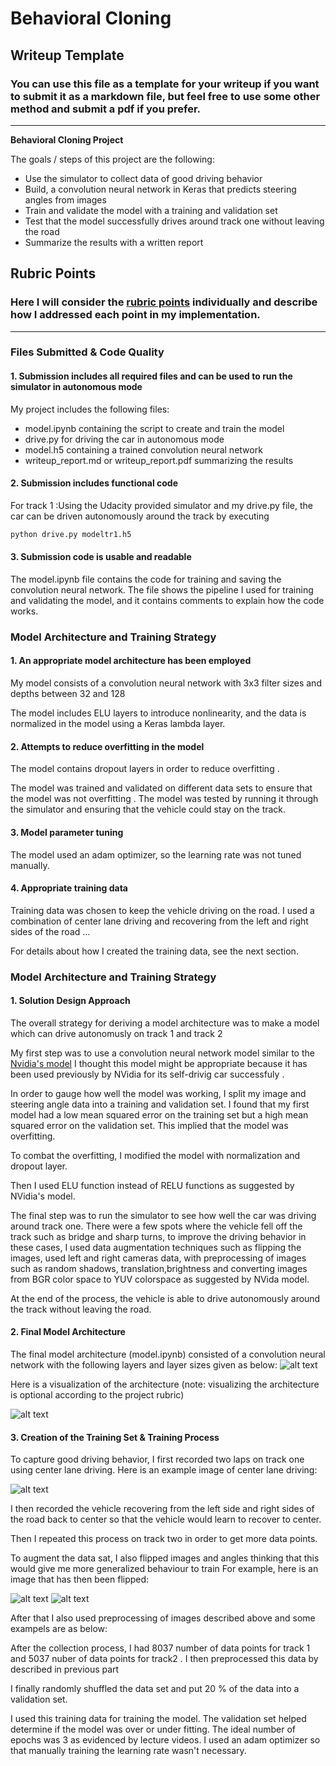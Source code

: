# **Behavioral Cloning** 

## Writeup Template

### You can use this file as a template for your writeup if you want to submit it as a markdown file, but feel free to use some other method and submit a pdf if you prefer.

---

**Behavioral Cloning Project**

The goals / steps of this project are the following:
* Use the simulator to collect data of good driving behavior
* Build, a convolution neural network in Keras that predicts steering angles from images
* Train and validate the model with a training and validation set
* Test that the model successfully drives around track one without leaving the road
* Summarize the results with a written report


[//]: # (Image References)

[image1]: ./examples/placeholder.png "Model Visualization"
[image1]: ./examples/placeholder.png "Model Visualization"
[image2]: ./examples/placeholder.png "Grayscaling"
[image3]: ./examples/placeholder_small.png "Recovery Image"
[image4]: ./examples/placeholder_small.png "Recovery Image"
[image5]: ./examples/placeholder_small.png "Recovery Image"
[image6]: ./examples/placeholder_small.png "Normal Image"
[image7]: ./examples/placeholder_small.png "Flipped Image"

## Rubric Points
### Here I will consider the [rubric points](https://review.udacity.com/#!/rubrics/432/view) individually and describe how I addressed each point in my implementation.  

---
### Files Submitted & Code Quality

#### 1. Submission includes all required files and can be used to run the simulator in autonomous mode

My project includes the following files:
* model.ipynb containing the script to create and train the model
* drive.py for driving the car in autonomous mode
* model.h5 containing a trained convolution neural network 
* writeup_report.md or writeup_report.pdf summarizing the results

#### 2. Submission includes functional code
For track 1 :Using the Udacity provided simulator and my drive.py file, the car can be driven autonomously around the track by executing 
```sh
python drive.py modeltr1.h5
```

#### 3. Submission code is usable and readable

The model.ipynb file contains the code for training and saving the convolution neural network. The file shows the pipeline I used for training and validating the model, and it contains comments to explain how the code works.

### Model Architecture and Training Strategy

#### 1. An appropriate model architecture has been employed

My model consists of a convolution neural network with 3x3 filter sizes and depths between 32 and 128 

The model includes ELU layers to introduce nonlinearity, and the data is normalized in the model using a Keras lambda layer. 

#### 2. Attempts to reduce overfitting in the model

The model contains dropout layers in order to reduce overfitting . 

The model was trained and validated on different data sets to ensure that the model was not overfitting . The model was tested by running it through the simulator and ensuring that the vehicle could stay on the track.

#### 3. Model parameter tuning

The model used an adam optimizer, so the learning rate was not tuned manually.

#### 4. Appropriate training data

Training data was chosen to keep the vehicle driving on the road. I used a combination of center lane driving and recovering from the left and right sides of the road ... 

For details about how I created the training data, see the next section. 

### Model Architecture and Training Strategy

#### 1. Solution Design Approach

The overall strategy for deriving a model architecture was to make a model which can drive autonomusly on track 1 and track 2

My first step was to use a convolution neural network model similar to the [Nvidia's model](https://devblogs.nvidia.com/parallelforall/deep-learning-self-driving-cars/) I thought this model might be appropriate because it has been used previously  by NVidia for its self-drivig car successfuly . 

In order to gauge how well the model was working, I split my image and steering angle data into a training and validation set. I found that my first model had a low mean squared error on the training set but a high mean squared error on the validation set. This implied that the model was overfitting. 

To combat the overfitting, I modified the model with normalization and dropout layer. 

Then I used ELU function instead of RELU functions as suggested by NVidia's model.

The final step was to run the simulator to see how well the car was driving around track one. There were a few spots where the vehicle fell off the track such as bridge and sharp turns,  to improve the driving behavior in these cases, I used data augmentation techniques such as flipping the images, used left and right cameras data, with preprocessing of images such as random shadows, translation,brightness and converting images from BGR color space to YUV colorspace as suggested by NVida model. 

At the end of the process, the vehicle is able to drive autonomously around the track without leaving the road.

#### 2. Final Model Architecture

The final model architecture (model.ipynb) consisted of a convolution neural network with the following layers and layer sizes given as below:
![alt text][image1]

Here is a visualization of the architecture (note: visualizing the architecture is optional according to the project rubric)

![alt text][image1]

#### 3. Creation of the Training Set & Training Process

To capture good driving behavior, I first recorded two laps on track one using center lane driving. Here is an example image of center lane driving:

![alt text][image2]

I then recorded the vehicle recovering from the left side and right sides of the road back to center so that the vehicle would learn to recover to center. 


Then I repeated this process on track two in order to get more data points.

To augment the data sat, I also flipped images and angles thinking that this would give me more generalized behaviour to train For example, here is an image that has then been flipped:

![alt text][image6]
![alt text][image7]

After that I also used preprocessing of images described above and some exampels are as below:


After the collection process, I had 8037 number of data points for track 1 and 5037 nuber of data points for track2 . I then preprocessed this data by described in previous part


I finally randomly shuffled the data set and put 20 % of the data into a validation set. 

I used this training data for training the model. The validation set helped determine if the model was over or under fitting. The ideal number of epochs was 3 as evidenced by lecture videos. I used an adam optimizer so that manually training the learning rate wasn't necessary.
